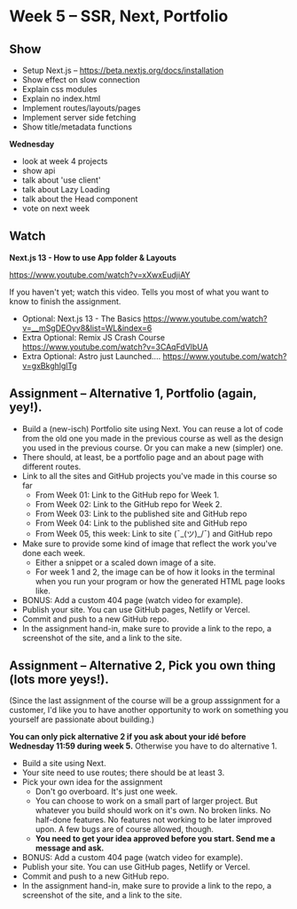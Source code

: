 # Week 5 – SSR, Next, Portfolio

## Show

* Setup Next.js – https://beta.nextjs.org/docs/installation
* Show effect on slow connection
* Explain css modules
* Explain no index.html
* Implement routes/layouts/pages
* Implement server side fetching
* Show title/metadata functions

**Wednesday**

* look at week 4 projects
* show api
* talk about 'use client'
* talk about Lazy Loading
* talk about the Head component
* vote on next week

## Watch

**Next.js 13 - How to use App folder & Layouts**

 https://www.youtube.com/watch?v=xXwxEudjiAY

If you haven't yet; watch this video. Tells you most of what you want to know to
finish the assignment.

* Optional: Next.js 13 - The Basics https://www.youtube.com/watch?v=__mSgDEOyv8&list=WL&index=6
* Extra Optional: Remix JS Crash Course https://www.youtube.com/watch?v=3CAqFdVlbUA
* Extra Optional: Astro just Launched....  https://www.youtube.com/watch?v=gxBkghlglTg

## Assignment – Alternative 1, Portfolio (again, yey!).

* Build a (new-isch) Portfolio site using Next. You can reuse a lot of code from
  the old one you made in the previous course as well as the design you used
  in the previous course. Or you can make a new (simpler) one.
* There should, at least, be a portfolio page and an about page with different
  routes.
* Link to all the sites and GitHub projects you've made in this course so far
  * From Week 01: Link to the GitHub repo for Week 1.
  * From Week 02: Link to the GitHub repo for Week 2.
  * From Week 03: Link to the published site and GitHub repo
  * From Week 04: Link to the published site and GitHub repo
  * From Week 05, this week: Link to site (¯\_(ツ)_/¯) and GitHub repo
* Make sure to provide some kind of image that reflect the work you've done each
  week.
    * Either a snippet or a scaled down image of a site.
    * For week 1 and 2, the image can be of how it looks in the terminal when
      you run your program or how the generated HTML page looks like.
* BONUS: Add a custom 404 page (watch video for example).
* Publish your site. You can use GitHub pages, Netlify or Vercel.
* Commit and push to a new GitHub repo.
* In the assignment hand-in, make sure to provide a link to the repo, a
  screenshot of the site, and a link to the site.

## Assignment – Alternative 2, Pick you own thing (lots more yeys!).

(Since the last assignment of the course will be a group asssignment for a
customer, I'd like you to have another opportunity to work on something you
yourself are passionate about building.)

**You can only pick alternative 2 if you ask about your idé before Wednesday 11:59 during week 5.** Otherwise you have to do alternative 1.

* Build a site using Next.
* Your site need to use routes; there should be at least 3.
* Pick your own idea for the assignment
    - Don't go overboard. It's just one week.
    - You can choose to work on a small part of larger project. But whatever you
      build should work on it's own. No broken links. No half-done features. No features
      not working to be later improved upon. A few bugs are of course allowed, though.
    - **You need to get your idea approved before you start. Send me a message
        and ask.**
* BONUS: Add a custom 404 page (watch video for example).
* Publish your site. You can use GitHub pages, Netlify or Vercel.
* Commit and push to a new GitHub repo.
* In the assignment hand-in, make sure to provide a link to the repo, a
  screenshot of the site, and a link to the site.
